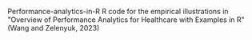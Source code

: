 Performance-analytics-in-R
R code for the empirical illustrations in "Overview of Performance Analytics for Healthcare with Examples in R" (Wang and Zelenyuk, 2023)
